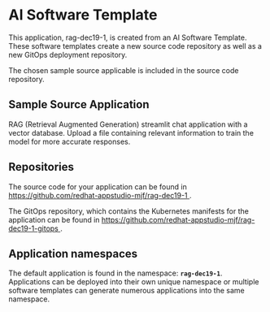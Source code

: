 # AI Software Template

This application, rag-dec19-1, is created from an AI Software Template. These software templates create a new source code repository as well as a new GitOps deployment repository.

The chosen sample source applicable is included in the source code repository.

## Sample Source Application

RAG (Retrieval Augmented Generation) streamlit chat application with a vector database. Upload a file containing relevant information to train the model for more accurate responses.

## Repositories

The source code for your application can be found in [https://github.com/redhat-appstudio-mjf/rag-dec19-1 ](https://github.com/redhat-appstudio-mjf/rag-dec19-1 ).
 
The GitOps repository, which contains the Kubernetes manifests for the application can be found in 
[https://github.com/redhat-appstudio-mjf/rag-dec19-1-gitops ](https://github.com/redhat-appstudio-mjf/rag-dec19-1-gitops ). 

## Application namespaces 

The default application is found in the namespace: **`rag-dec19-1`**. Applications can be deployed into their own unique namespace or multiple software templates can generate numerous applications into the same namespace.